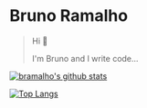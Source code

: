 # Bruno Ramalho

> Hi 👋
>
> I'm Bruno and I write code...

[![bramalho's github stats](https://github-readme-stats.vercel.app/api?username=bramalho&show_icons=true&count_private=true)](https://github.com/bramalho/bramalho)

[![Top Langs](https://github-readme-stats.vercel.app/api/top-langs/?username=bramalho)](https://github.com/bramalho/bramalho)
